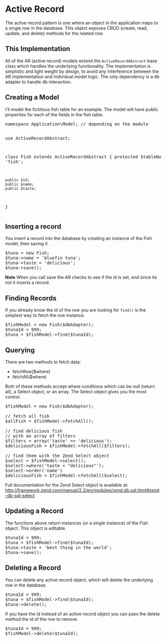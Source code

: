 <h1 class="legend">Active Record</h1>
<p>The active record pattern is one where an object in the application maps to a single row in the database.
This object exposes CRUD (create, read, update, and delete) methods for the related row.</p>

<h2>This Implementation</h2>
<p>All of the AR (active record) models extend the <code>ActiveRecordAbstract</code> base class which handles
the underlying functionality. The implementation is simplistic and light weight by design, to avoid any
interference between the AR implementation and individual model logic. The only dependency is a db adapter
to handle db interaction.</p>

<h2>Creating a Model</h2>
<p>I'll model the fictitious fish table for an example. The model will have public properties for each
of the fields in the fish table.</p>
<pre>
namespace Application\Model; // depending on the module

use ActiveRecordAbstract;

class Fish  extends ActiveRecordAbstract {
    protected $tableName = 'fish';

    public $id;
    public $name;
    public $taste;
}
</pre>

<h2>Inserting a record</h2>
<p>You insert a record into the database by creating an instance of the Fish model, then saving it.</p>

<pre>
$tuna = new Fish;
$tuna->name = 'bluefin tuna';
$tuna->taste = 'delicious';
$tuna->save();
</pre>

<p class="alert alert-info"><strong>Note</strong> When you call save the AR checks to see if the id is set, and since its not it inserts a record.</p>

<h2>Finding Records</h2>
<p>If you already know the id of the row you are looking for <code>find()</code> is the simplest way to fetch the row
instance.</p>

<pre>
$fishModel = new Fish($dbAdapter);
$tunaId = 999;
$tuna = $fishModel->find($tunaId);
</pre>

<h2>Querying</h2>
<p>There are two methods to fetch data:</p>
<ul>
    <li>fetchRow($where)</li>
    <li>fetchAll($where)</li>
</ul>

<p>Both of these methods accept where conditions which can be null (return all), a Select object, or an array.
The Select object gives you the most control.</p>

<pre>
$fishModel = new Fish($dbAdapter);

// fetch all fish
$allFish = $fishModel->fetchAll();

// find delicious fish
// with an array of filters
$filters = array('taste' => 'delicious');
$deliciousFish = $fishModel->fetchAll($filters);

// find them with the Zend Select object
$select = $fishModel->select();
$select->where('taste = "delicious"');
$select->order('name')
$deliciousFish = $fishModel->fetchAll($select);
</pre>

<p>Full documentation for the Zend Select object is available at: <a href="http://framework.zend.com/manual/2.2/en/modules/zend.db.sql.html#zend-db-sql-select">http://framework.zend.com/manual/2.2/en/modules/zend.db.sql.html#zend-db-sql-select</a></p>

<h2>Updating a Record</h2>
<p>The functions above return instances (or a single instance) of the Fish object. This object is editable.</p>
<pre>
$tunaId = 999;
$tuna = $fishModel->find($tunaId);
$tuna->taste = 'best thing in the world';
$tuna->save();
</pre>


<h2>Deleting a Record</h2>
<p>You can delete any active record object, which will delete the underlying row in the database.</p>

<pre>
$tunaId = 999;
$tuna = $fishModel->find($tunaId);
$tuna->delete();
</pre>

<p>If you have the id instead of an active record object you can pass the delete method the id of the row to remove.</p>
<pre>
$tunaId = 999;
$fishModel->delete($tunaId);
</pre>
